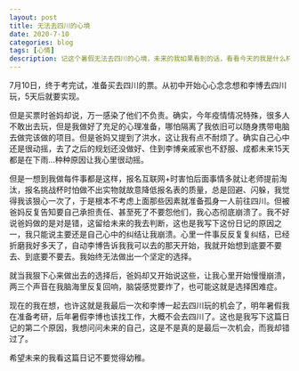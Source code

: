 ```yaml
---
layout: post
title: 无法去四川的心境
date: 2020-7-10
categories: blog
tags: [心情]
description: 记这个暑假无法去四川的心境，未来的我如果看到的话，看看今天的我是什么样子。
---
```


7月10日，终于考完试，准备买去四川的票。从初中开始心心念念想和李博去四川玩，5天后就要实现。

但是买票时爸妈却说，万一感染了他们不负责。确实，今年疫情情况特殊，很多人不敢出去玩，但是我做好了充足的心理准备，哪怕隔离了我依旧可以随身携带电脑去做完该做的项目。但是爸妈又提到了洪水，这让我有点不耐烦了。确实自己心中还是很动摇，去了之后的规划还没做好、住到李博亲戚家也不舒服、成都未来15天都是在下雨...种种原因让我心里很动摇。

但是一想到我做每件事都是这样，报名互联网+时害怕后面事情多就让老师提前淘汰，报名挑战杯时怕做不出实物就故意降低报名表的质量，总是回避、闪躲，我觉得我该狠心一次了，于是根本不考虑上面那些因素就准备孤身一人前往四川。但被爸妈反复告知要自己承担责任、甚至死了不要怨他们，我心态彻底崩溃了。我不好说爸妈做的是对是错，这留给未来的我去判断，这也是我写下这份日记的原因之一，我只能说主要还是自己心中的纠结让我崩溃。心里一件事反反复复纠结，已经折磨我好多天了，自动李博告诉我我可以去的那天开始，我就开始想到底要不要去、到底要不要去。我始终无法做出一个坚定的选择。

就当我狠下心来做出去的选择后，爸妈却又开始说这些，让我心里开始慢慢崩溃，两三个声音在我脑海里反复回响，脑袋感觉要炸了，也可能这就是选择困难症。

现在的我在想，也许这就是我最后一次和李博一起去四川玩的机会了，明年暑假我在准备考研，后年暑假李博也该找工作，大概不会去四川了。这也是我写下这篇日记的第二个原因，我想问问未来的自己，这是不是真的是最后一次机会，而我却错过了。

希望未来的我看这篇日记不要觉得幼稚。
